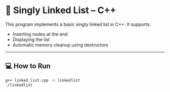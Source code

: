 # 🔗 Singly Linked List – C++

This program implements a basic singly linked list in C++. It supports:

- Inserting nodes at the end
- Displaying the list
- Automatic memory cleanup using destructors

---

## 💻 How to Run

```bash
g++ linked_list.cpp -o linkedlist
./linkedlist

